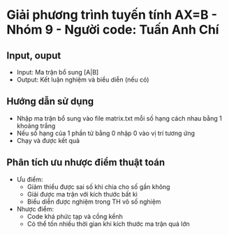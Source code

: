 # Giải phương trình tuyến tính AX=B - Nhóm 9 - Người code: Tuấn Anh Chí

## Input, ouput
* Input: Ma trận bổ sung [A|B]
* Output: Kết luận nghiệm và biểu diễn (nếu có)

## Hướng dẫn sử dụng
* Nhập ma trận bổ sung vào file matrix.txt mỗi số hạng cách nhau bằng 1 khoảng trắng
* Nếu số hạng của 1 phần tử bằng 0 nhập 0 vào vị trí tương ứng
* Chạy và được kết quả

## Phân tích ưu nhược điểm thuật toán
* Ưu điểm: 
  * Giảm thiểu được sai số khi chia cho số gần không
  * Giải được ma trận với kích thước bất kì
  * Biểu diễn được nghiệm trong TH vô số nghiệm
* Nhược điểm: 
  * Code khá phức tạp và cồng kềnh
  * Có thể tốn nhiều thời gian khi kích thước ma trận quá lớn
